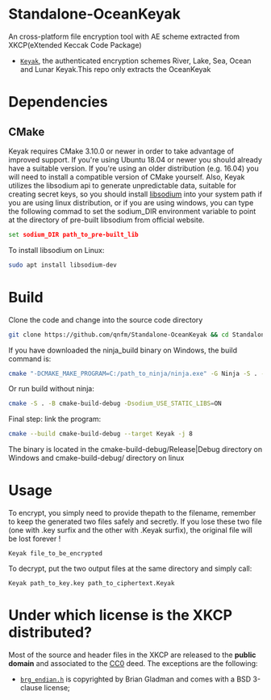 # Standalone-OceanKeyak
An cross-platform file encryption tool with AE scheme extracted from XKCP(eXtended Keccak Code Package)
* [`Keyak`](https://github.com/XKCP/XKCP/blob/master/doc/Keyak-documentation.h), the authenticated encryption schemes River, Lake, Sea, Ocean and Lunar Keyak.This repo only extracts the OceanKeyak 

# Dependencies

## CMake

Keyak requires CMake 3.10.0 or newer in order to take advantage of improved support. If you're using Ubuntu 18.04 or newer you should already have a suitable version. If you're using an older distribution (e.g. 16.04) you will need to install a compatible version of CMake yourself. Also, Keyak utilizes the libsodium api to generate unpredictable data, suitable for creating secret keys, so you should install [libsodium](https://download.libsodium.org/libsodium/releases/) into your system path if you are using linux distribution, or if you are using windows, you can type the following commad to set the sodium_DIR environment variable to point at the directory of pre-built libsodium from official website.

```cmd
set sodium_DIR path_to_pre-built_lib
```

To install libsodium on Linux:

```bash
sudo apt install libsodium-dev
```

# Build

Clone the code and change into the source code directory

```bash
git clone https://github.com/qnfm/Standalone-OceanKeyak && cd Standalone-OceanKeyak
```

If you have downloaded the ninja_build binary on Windows, the build command is:

```bash
cmake "-DCMAKE_MAKE_PROGRAM=C:/path_to_ninja/ninja.exe" -G Ninja -S . -B cmake-build-debug -Dsodium_USE_STATIC_LIBS=ON
```

Or run build without ninja:

```bash
cmake -S . -B cmake-build-debug -Dsodium_USE_STATIC_LIBS=ON
```

Final step: link the program:

```bash
cmake --build cmake-build-debug --target Keyak -j 8
```

The binary is located in the cmake-build-debug/Release|Debug directory on Windows and cmake-build-debug/ directory on linux

# Usage

To encrypt, you simply need to provide thepath to the filename, remember to keep the generated two files safely and secretly. If you lose these two file (one with .key surfix and the other with .Keyak surfix), the original file will be lost forever !

```
Keyak file_to_be_encrypted
```

To decrypt, put the two output files at the same directory and simply call:

```
Keyak path_to_key.key path_to_ciphertext.Keyak
```

# Under which license is the XKCP distributed?

Most of the source and header files in the XKCP are released to the **public domain** and associated to the [CC0](http://creativecommons.org/publicdomain/zero/1.0/) deed. The exceptions are the following:

* [`brg_endian.h`](lib/common/brg_endian.h) is copyrighted by Brian Gladman and comes with a BSD 3-clause license;

